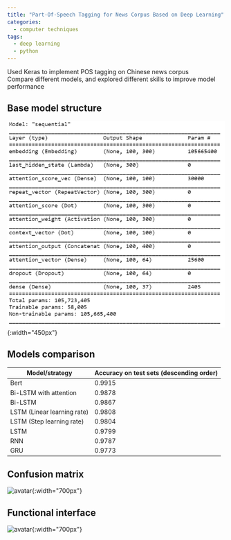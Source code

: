```yaml
---
title: "Part-Of-Speech Tagging for News Corpus Based on Deep Learning"
categories:
  - computer techniques
tags:
  - deep learning
  - python
---
```

Used Keras to implement POS tagging on Chinese news corpus  
Compare different models, and explored different skills to improve model performance

## Base model structure
![avatar](/assets/images/news_POS_tagging/1.png){:width="450px"}  

## Models comparison
| Model/strategy | Accuracy on test sets (descending order) |
| --- | --- |
| Bert | 0.9915 |
| Bi-LSTM with attention | 0.9878 |
| Bi-LSTM | 0.9867 |
| LSTM (Linear learning rate) | 0.9808 |
| LSTM (Step learning rate) | 0.9804 |
| LSTM | 0.9799 |
| RNN | 0.9787 |
| GRU | 0.9773 |

## Confusion matrix
![avatar](/assets/images/news_POS_tagging/2.png){:width="700px"}  

## Functional interface
![avatar](/assets/images/news_POS_tagging/3.png){:width="700px"}  
